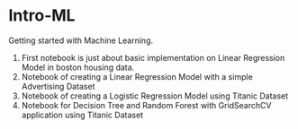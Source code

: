 # Intro-ML

Getting started with Machine Learning.
1. First notebook is just about basic implementation on Linear Regression Model in boston housing data.
2. Notebook of creating a Linear Regression Model with a simple Advertising Dataset
3. Notebook of creating a Logistic Regression Model using Titanic Dataset
4. Notebook for Decision Tree and Random Forest with GridSearchCV application using Titanic Dataset
